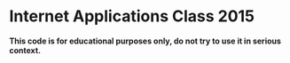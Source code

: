 Internet Applications Class 2015
=====================
**This code is for educational purposes only, do not try to use it in serious context.**